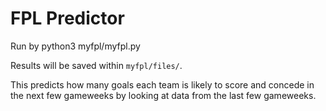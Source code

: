 # FPL Predictor

Run by python3 myfpl/myfpl.py

Results will be saved within `myfpl/files/`.

This predicts how many goals each team is likely to score and concede in the next few gameweeks by looking at data from the last few gameweeks.
